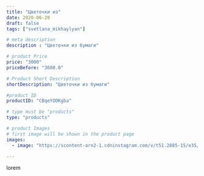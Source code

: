 ```yaml
---
title: "Цветочки из"
date: 2020-06-20
draft: false
tags: ["svetlana_mikhaylyan"]

# meta description
description : "Цветочки из бумаги"

# product Price
price: "3000"
priceBefore: "3600.0"

# Product Short Description
shortDescription: "Цветочки из бумаги"

#product ID
productID: "CBqeYODKgba"

# type must be "products"
type: "products"

# product Images
# first image will be shown in the product page
images:
  - image: "https://scontent-arn2-1.cdninstagram.com/v/t51.2885-15/e35/104461940_297830887934953_932689717835563514_n.jpg?se=7&tp=1&_nc_ht=scontent-arn2-1.cdninstagram.com&_nc_cat=101&_nc_ohc=DeK0jJ7ZDMkAX-98lwt&oh=0dbdf83c2131d96c835d08088603ec85&oe=60723A45&ig_cache_key=MjMzNTgxMjk2MjQ5MzI2OTcyMg%3D%3D.2"

---
```

lorem

